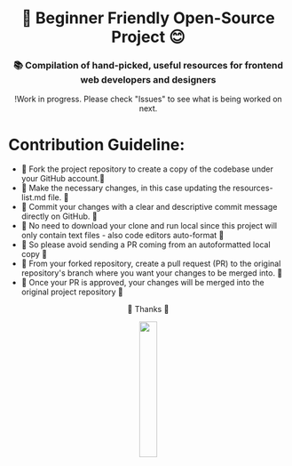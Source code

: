 <h1 align="center">
🐣 Beginner Friendly Open-Source Project 😊
</h1>
<h3 align="center">
  📚 Compilation of hand-picked, useful resources for frontend web developers and designers 
</h3>

<p align="center">
!Work in progress. 
Please check "Issues" to see what is being worked on next. 
</p>




# Contribution Guideline: 

- 🍴 Fork the project repository to create a copy of the codebase under your GitHub account.🍴
- 🔧 Make the necessary changes, in this case updating the resources-list.md file. 🔧
- 💾 Commit your changes with a clear and descriptive commit message directly on GitHub. 💾
- 🚫 No need to download your clone and run local since this project will only contain text files - also code editors auto-format 🚫
- 🚫 So please avoid sending a PR coming from an autoformatted local copy 🚫
- 🧩 From your forked repository, create a pull request (PR) to the original repository's branch where you want your changes to be merged into. 🧩
- 🎉 Once your PR is approved, your changes will be merged into the original project repository 🎉


<p align="center">
💜 Thanks 💜
</p>

<p align="center" width="50%">
  <img width="25%" src="https://media.giphy.com/media/v1.Y2lkPTc5MGI3NjExMjhjNTgwYTNkODI5M2NlOWEzNWE5MWExZDU2YmJiYTdlZmEyMTQ1NSZlcD12MV9pbnRlcm5hbF9naWZzX2dpZklkJmN0PWc/ICOgUNjpvO0PC/giphy.gif" />
</p>

![]()
